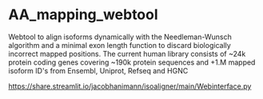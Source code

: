 # AA_mapping_webtool

Webtool to align isoforms dynamically with the Needleman-Wunsch algorithm and a minimal exon length function to discard biologically incorrect mapped positions. The current human library consists of ~24k protein coding genes covering ~190k protein sequences and +1.M mapped isoform ID's from Ensembl, Uniprot, Refseq and HGNC

https://share.streamlit.io/jacobhanimann/isoaligner/main/Webinterface.py

